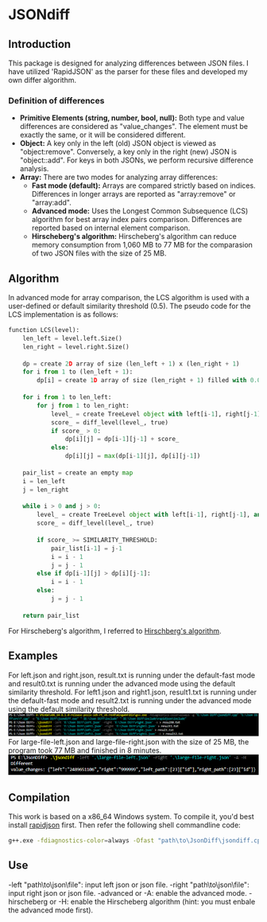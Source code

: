 # JSONdiff

## Introduction
This package is designed for analyzing differences between JSON files. I have utilized 'RapidJSON' as the parser for these files and developed my own differ algorithm.

### Definition of differences
- **Primitive Elements (string, number, bool, null):** Both type and value differences are considered as "value_changes". The element must be exactly the same, or it will be considered different.
- **Object:** A key only in the left (old) JSON object is viewed as "object:remove". Conversely, a key only in the right (new) JSON is "object::add". For keys in both JSONs, we perform recursive difference analysis.
- **Array:** There are two modes for analyzing array differences:
  - **Fast mode (default):** Arrays are compared strictly based on indices. Differences in longer arrays are reported as "array:remove" or "array:add".
  - **Advanced mode:** Uses the Longest Common Subsequence (LCS) algorithm for best array index pairs comparison. Differences are reported based on internal element comparison.
  - **Hirscheberg's algorithm:** Hirscheberg's algorithm can reduce memory consumption from 1,060 MB to 77 MB for the comparasion of two JSON files with the size of 25 MB.

## Algorithm
In advanced mode for array comparison, the LCS algorithm is used with a user-defined or default similarity threshold (0.5). The pseudo code for the LCS implementation is as follows:

```python
function LCS(level):
    len_left = level.left.Size()
    len_right = level.right.Size()
    
    dp = create 2D array of size (len_left + 1) x (len_right + 1)
    for i from 1 to (len_left + 1):
        dp[i] = create 1D array of size (len_right + 1) filled with 0.0

    for i from 1 to len_left:
        for j from 1 to len_right:
            level_ = create TreeLevel object with left[i-1], right[j-1], and paths
            score_ = diff_level(level_, true)
            if score_ > 0:
                dp[i][j] = dp[i-1][j-1] + score_
            else:
                dp[i][j] = max(dp[i-1][j], dp[i][j-1])

    pair_list = create an empty map
    i = len_left
    j = len_right

    while i > 0 and j > 0:
        level_ = create TreeLevel object with left[i-1], right[j-1], and paths
        score_ = diff_level(level_, true)
        
        if score_ >= SIMILARITY_THRESHOLD:
            pair_list[i-1] = j-1
            i = i - 1
            j = j - 1
        else if dp[i-1][j] > dp[i][j-1]:
            i = i - 1
        else:
            j = j - 1

    return pair_list
```

For Hirscheberg's algorithm, I referred to [Hirschberg's algorithm](https://en.wikipedia.org/wiki/Hirschberg%27s_algorithm).

## Examples
For left.json and right.json, result.txt is running under the default-fast mode and result0.txt is running under the advanced mode using the default similarity threshold.
For left1.json and right1.json, result1.txt is running under the default-fast mode and result2.txt is running under the advanced mode using the default similarity threshold.
![examples](https://github.com/Linus-Lee-1037/JSONdiff/blob/main/figure/fd99d60ec6f7f70f66ed2c7e41cc05f.png)
For large-file-left.json and large-file-right.json with the size of 25 MB, the program took 77 MB and finished in 8 minutes.
![examples](https://github.com/Linus-Lee-1037/JSONdiff/blob/main/figure/Large-file-result.png)

## Compilation
This work is based on a x86_64 Windows system. To compile it, you'd best install [rapidjson](https://rapidjson.org/) first. Then refer the following shell commandline code:
```bash
g++.exe -fdiagnostics-color=always -Ofast "path\to\JsonDiff\jsondiff.cpp" "path\to\JsonDiff\src\*.cpp" -o "path\to\jsondiff.exe" "-Ipath\to\JsonDiff\include" "-Ipath\to\rapidjson\include"
```

## Use
-left "path\to\json\file": input left json or json file.
-right "path\to\json\file": input right json or json file.
-advanced or -A: enable the advanced mode.
-hirscheberg or -H: enable the Hirscheberg algorithm (hint: you must enbale the advanced mode first).


